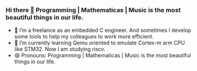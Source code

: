 ### Hi there 👋 Programming | Mathematicas | Music is the most beautiful things in our life.

- 🔭 I’m a freelance as an embedded C engineer. And sometimes I develop some tools to help my colleagues to work more efficient.
- 🌱 I’m currently learning Qemu oriented to emulate Cortex-m arm CPU like STM32. Now I am studying riscv.
- 😄 Pronouns: Programming | Mathematicas | Music is the most beautiful things in our life.

<!--
**babywade/babywade** is a ✨ _special_ ✨ repository because its `README.md` (this file) appears on your GitHub profile.

Here are some ideas to get you started:

- 🔭 I’m currently working on FescoAdecco--Huawei as an embedded C engineer. And sometimes I develop some tools to help my colleagues to work more efficient.
- 🌱 I’m currently learning Qemu oriented to emulate Cortex-m arm CPU like STM32. 
- 👯 I’m looking to collaborate on ...
- 🤔 I’m looking for help with ...
- 💬 Ask me about ...
- 📫 How to reach me: ....
- 😄 Pronouns: Programming | Mathematicas | Music is the most beautiful things in our life.
- ⚡ Fun fact: ...
-->
